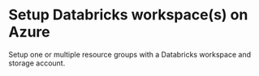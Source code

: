 # Setup Databricks workspace(s) on Azure

Setup one or multiple resource groups with a Databricks workspace and storage account.